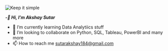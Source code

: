 
![Keep it simple](https://github.com/SutarAkshay1804/SutarAkshay1804/assets/158568924/28d0ad6d-e305-43f6-863b-27351fd7a778)

 _**-👋 Hi, I’m Akshay Sutar**_
- 🌱 I’m currently learning Data Analytiics stuff
- 💞️ I’m looking to collaborate on Python, SQL, Tableau, PowerBI and many more
- 📫 How to reach me sutarakshay184@gmail.com


<!---
SutarAkshay1804/SutarAkshay1804 is a ✨ special ✨ repository because its `README.md` (this file) appears on your GitHub profile.
You can click the Preview link to take a look at your changes.
--->
